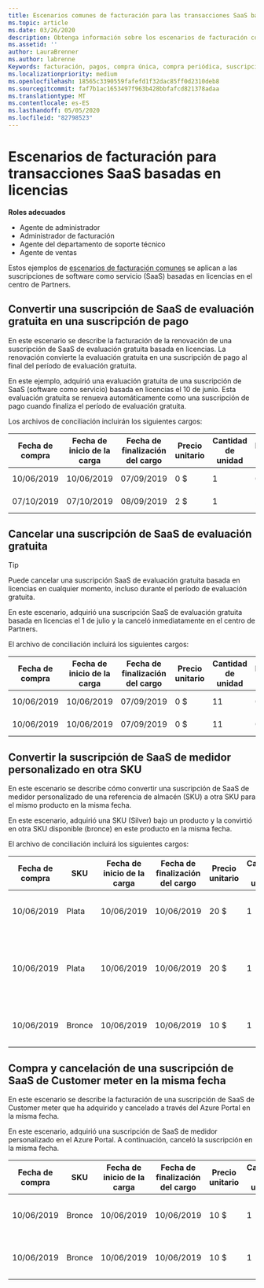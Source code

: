```yaml
---
title: Escenarios comunes de facturación para las transacciones SaaS basadas en licencias | Centro de Partners
ms.topic: article
ms.date: 03/26/2020
description: Obtenga información sobre los escenarios de facturación comunes en el centro de partners para transacciones SaaS basadas en licencias.
ms.assetid: ''
author: LauraBrenner
ms.author: labrenne
Keywords: facturación, pagos, compra única, compra periódica, suscripciones, puestos
ms.localizationpriority: medium
ms.openlocfilehash: 18565c3390559fafefd1f32dac85ff0d2310deb8
ms.sourcegitcommit: faf7b1ac1653497f963b428bbfafcd821378adaa
ms.translationtype: MT
ms.contentlocale: es-ES
ms.lasthandoff: 05/05/2020
ms.locfileid: "82798523"
---
```

# <a name="billing-scenarios-for-license-based-saas-transactions"></a>Escenarios de facturación para transacciones SaaS basadas en licencias

**Roles adecuados**

- Agente de administrador
- Administrador de facturación
- Agente del departamento de soporte técnico
- Agente de ventas


Estos ejemplos de [escenarios de facturación comunes](common-billing-scenarios.md) se aplican a las suscripciones de software como servicio (SaaS) basadas en licencias en el centro de Partners.

## <a name="convert-a-free-trial-saas-subscription-to-a-paid-subscription"></a>Convertir una suscripción de SaaS de evaluación gratuita en una suscripción de pago

En este escenario se describe la facturación de la renovación de una suscripción de SaaS de evaluación gratuita basada en licencias. La renovación convierte la evaluación gratuita en una suscripción de pago al final del período de evaluación gratuita.

En este ejemplo, adquirió una evaluación gratuita de una suscripción de SaaS (software como servicio) basada en licencias el 10 de junio. Esta evaluación gratuita se renueva automáticamente como una suscripción de pago cuando finaliza el período de evaluación gratuita.

Los archivos de conciliación incluirán los siguientes cargos:

| Fecha de compra | Fecha de inicio de la carga | Fecha de finalización del cargo | Precio unitario | Cantidad de unidad | Importe total | Tipo de cargo | Descripción de la suscripción |
| ------------- | ----------------- | --------------- | ---------- | ------------- | ------------ | ----------- | ----------------- |
| 10/06/2019 | 10/06/2019 | 07/09/2019 | 0 $ | 1 | 0 $ | Nuevo | Evaluación gratuita |
| 07/10/2019 | 07/10/2019 | 08/09/2019 | 2 $ | 1 | 2 $ | Renovación | Suscripción de pago |

## <a name="cancel-a-free-trial-saas-subscription"></a>Cancelar una suscripción de SaaS de evaluación gratuita

> [!TIP]
> Puede cancelar una suscripción SaaS de evaluación gratuita basada en licencias en cualquier momento, incluso durante el período de evaluación gratuita.

En este escenario, adquirió una suscripción SaaS de evaluación gratuita basada en licencias el 1 de julio y la canceló inmediatamente en el centro de Partners.

El archivo de conciliación incluirá los siguientes cargos:

| Fecha de compra | Fecha de inicio de la carga | Fecha de finalización del cargo | Precio unitario | Cantidad de unidad | Importe total | Tipo de cargo | Descripción de la suscripción |
| ------------- | ----------------- | --------------- | ---------- | ------------- | ------------ | ----------- | ----------------- |
| 10/06/2019 | 10/06/2019 | 07/09/2019 | 0 $ | 11 | 0 $ | Nuevo | Evaluación gratuita |
| 10/06/2019 | 10/06/2019 | 07/09/2019 | 0 $ | 11 | 0 $ | Cancelar | Evaluación gratuita |

## <a name="convert-custom-meter-saas-subscription-to-another-sku"></a>Convertir la suscripción de SaaS de medidor personalizado en otra SKU

En este escenario se describe cómo convertir una suscripción de SaaS de medidor personalizado de una referencia de almacén (SKU) a otra SKU para el mismo producto en la misma fecha.

En este escenario, adquirió una SKU (Silver) bajo un producto y la convirtió en otra SKU disponible (bronce) en este producto en la misma fecha.

El archivo de conciliación incluirá los siguientes cargos:

| Fecha de compra | SKU | Fecha de inicio de la carga | Fecha de finalización del cargo | Precio unitario | Cantidad de unidad | Importe total | Tipo de cargo | Descripción de la suscripción |
| ------------- | ----------------- | ----------------- | --------------- | ---------- | ------------- | ------------ | ----------- | ----------------- |
| 10/06/2019 | Plata | 10/06/2019 | 10/06/2019 | 20 $ | 1 | 20 $ | Nuevo | Suscripción SaaS de medidor personalizado |
| 10/06/2019 | Plata | 10/06/2019 | 10/06/2019 | 20 $ | 1 | -$20 | Convert | Renovación prorrateada para la suscripción SaaS de medidor personalizado |
| 10/06/2019 | Bronce | 10/06/2019 | 10/06/2019 | 10 $ | 1 | 10 $ | Convert | Suscripción SaaS de medidor personalizado |

## <a name="purchase-and-cancel-a-customer-meter-saas-subscription-on-same-date"></a>Compra y cancelación de una suscripción de SaaS de Customer meter en la misma fecha

En este escenario se describe la facturación de una suscripción de SaaS de Customer meter que ha adquirido y cancelado a través del Azure Portal en la misma fecha.

En este escenario, adquirió una suscripción de SaaS de medidor personalizado en el Azure Portal. A continuación, canceló la suscripción en la misma fecha.

| Fecha de compra | SKU | Fecha de inicio de la carga | Fecha de finalización del cargo | Precio unitario | Cantidad de unidad | Importe total | Tipo de cargo | Descripción de la suscripción |
| ------------- | ------------- |----------------- | --------------- | ---------- | ------------- | ------------ | ----------- | ----------------- |
| 10/06/2019 | Bronce | 10/06/2019 | 10/06/2019 | 10 $ | 1 | 10 $ | Nuevo | Suscripción SaaS de medidor personalizado |
| 10/06/2019 | Bronce | 10/06/2019 | 10/06/2019 | 10 $ | 1 | -$10 | CancelImmediate | Suscripción SaaS de medidor personalizado |
